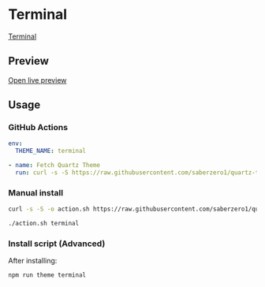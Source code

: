 # Terminal

[Terminal](https://github.com/zcysxy)

## Preview

[Open live preview](https://quartz-themes.github.io/terminal/)

## Usage

### GitHub Actions

```yaml
env:
  THEME_NAME: terminal
```

```yaml
- name: Fetch Quartz Theme
  run: curl -s -S https://raw.githubusercontent.com/saberzero1/quartz-themes/master/action.sh | bash -s -- $THEME_NAME
```

### Manual install

```bash
curl -s -S -o action.sh https://raw.githubusercontent.com/saberzero1/quartz-themes/master/action.sh

./action.sh terminal
```

### Install script (Advanced)

After installing:

```bash
npm run theme terminal
```
